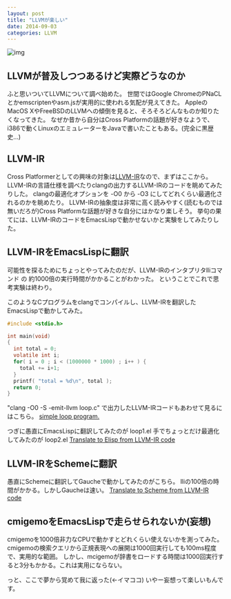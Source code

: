 ```yaml
---
layout: post
title: "LLVMが楽しい"
date: 2014-09-03
categories: LLVM
---
```

 ![img](http://llvm.org/img/LLVM-Logo-Derivative-2.png)

## LLVMが普及しつつあるけど実際どうなのか
ふと思いついてLLVMについて調べ始めた。
世間ではGoogle ChromeのPNaCLとかemscriptenやasm.jsが実用的に使われる気配が見えてきた。
AppleのMacOS XやFreeBSDのLLVMへの傾倒を見ると、そろそろどんなものか知りたくなってきた。
なぜか昔から自分はCross Platformの話題が好きなようで、i386で動くLinuxのエミュレーターをJavaで書いたこともある。(完全に黒歴史…)

## LLVM-IR
Cross Platformerとしての興味の対象は[LLVM-IR](http://llvm.org/docs/LangRef.html)なので、まずはここから。
LLVM-IRの言語仕様を調べたりclangの出力するLLVM-IRのコードを眺めてみたりした。
clangの最適化オプションを -O0 から -O3 にしてどれくらい最適化されるのかを眺めたり。
LLVM-IRの抽象度は非常に高く読みやすく(読むものでは無いだろが)Cross Platformな話題が好きな自分にはかなり楽しそう。
挙句の果てには、LLVM-IRのコードをEmacsLispで動かせないかと実験をしてみたりした。

## LLVM-IRをEmacsLispに翻訳
可能性を探るためにちょっとやってみたのだが、LLVM-IRのインタプリタlliコマンド の 約1000倍の実行時間がかかることがわかった。
ということでこれで思考実験は終わり。

このようなCプログラムをclangでコンパイルし、LLVM-IRを翻訳したEmacsLispで動かしてみた。
```c
#include <stdio.h>

int main(void)
{
  int total = 0;
  volatile int i;
  for( i = 0 ; i < (1000000 * 1000) ; i++ ) {
    total += i+1;
  }
  printf( "total = %d\n", total );
  return 0;
}
```

"clang -O0 -S -emit-llvm loop.c" で出力したLLVM-IRコードもあわせて見るにはこちら。
 [simple loop program.](http://gist.github.com/kiyoka/6defcaac328de7b51d4c)

つぎに愚直にEmacsLispに翻訳してみたのが loop1.el 
手でちょっとだけ最適化してみたのが loop2.el 
 [Translate to Elisp from LLVM-IR code](http://gist.github.com/kiyoka/352442916c41ed82f7ea)

## LLVM-IRをSchemeに翻訳
愚直にSchemeに翻訳してGaucheで動かしてみたのがこちら。
lliの100倍の時間がかかる。しかしGaucheは速い。
 [Translate to Scheme from LLVM-IR code](http://gist.github.com/kiyoka/964dab283cba93e76c21)

## cmigemoをEmacsLispで走らせられないか(妄想)
cmigemoを1000倍非力なCPUで動かすとどれくらい使えないかを測ってみた。
cmigemoの検索クエリから正規表現への展開は1000回実行しても100ms程度で、実用的な範囲。
しかし、mcigemoが辞書をロードする時間は1000回実行すると3分もかかる。これは実用にならない。

っと、ここで夢から覚めて我に返った(←イマココ)
いやー妄想って楽しいもんです。
